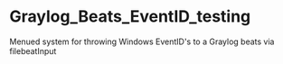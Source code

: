 # Graylog_Beats_EventID_testing
 Menued system for throwing Windows EventID's to a Graylog beats via filebeatInput
